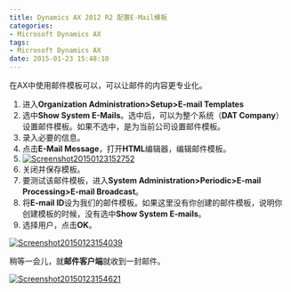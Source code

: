 ```yaml
---
title: Dynamics AX 2012 R2 配置E-Mail模板
categories:
- Microsoft Dynamics AX
tags:
- Microsoft Dynamics AX
date: 2015-01-23 15:48:10
---
```


在AX中使用邮件模板可以，可以让邮件的内容更专业化。

<span id="more-219"></span>

1.  进入**Organization Administration&gt;Setup&gt;E-mail Templates**
2.  选中**Show System E-Mails**。选中后，可以为整个系统（**DAT Company**）设置邮件模板。如果不选中，是为当前公司设置邮件模板。
3.  录入必要的信息。
4.  点击**E-Mail Message**，打开**HTML**编辑器，编辑邮件模板。
5.  [![Screenshot20150123152752](http://reinhardhsu.com/wp-content/uploads/2015/01/Screenshot20150123152752.jpg)](http://reinhardhsu.com/wp-content/uploads/2015/01/Screenshot20150123152752.jpg)
6.  关闭并保存模板。
7.  要测试该邮件模板，进入**System Administration&gt;Periodic&gt;E-mail Processing&gt;E-mail Broadcast**。
8.  将**E-mail ID**设为我们的邮件模板。如果这里没有你创建的邮件模板，说明你创建模板的时候，没有选中**Show System E-mails**。
9.  选择用户，点击**OK**。

[![Screenshot20150123154039](http://reinhardhsu.com/wp-content/uploads/2015/01/Screenshot20150123154039.jpg)](http://reinhardhsu.com/wp-content/uploads/2015/01/Screenshot20150123154039.jpg)

稍等一会儿，就**邮件客户端**就收到一封邮件。

[![Screenshot20150123154621](http://reinhardhsu.com/wp-content/uploads/2015/01/Screenshot20150123154621.jpg)](http://reinhardhsu.com/wp-content/uploads/2015/01/Screenshot20150123154621.jpg)
